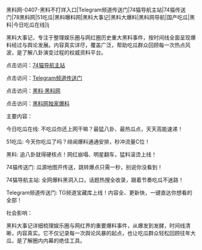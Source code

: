 #
黑料网-0407-黑料不打烊入口|Telegram频道传送门|74猫导航主站|74猫传送门|78黑料网|51吃瓜|黑料曝料网|黑料大事记|黑料大爆料|黑料网导航|国产吃瓜|黑料|今日吃瓜在线|lj

黑料大事记，专注于整理娱乐圈与网红圈历史重大黑料事件，按时间线全面呈现爆料经过与舆论发展。内容真实详尽，覆盖广泛，帮助吃瓜群众回顾每一次热点风波，是了解八卦演变过程的权威资料平台。


点击访问：<a href="https://74mao.com/">74猫导航主站</a>

点击访问：<a href="https://74mao.com/">Telegram频道传送门</a>

点击访问：<a href="https://gbs-3wd.pages.dev/">黑料·黑料网</a>

点击访问：<a href="https://jha.pages.dev/">黑料网独家爆料</a>


主要内容：

今日吃瓜在线: 不吃瓜你还上网干嘛？最猛八卦、最热瓜点，天天高能速递！

51吃瓜: 今天你吃瓜了吗？绯闻爆料通通安排，秒冲流量C位！

黑料: 追八卦就得硬核点！网红崩塌、明星翻车，猛料滚烫上线！

74猫传送门: 瓜源地图开传送，跳转爆点只需一秒，别说你没看到！

74猫导航主站: 全网爆料黑洞入口，话题热搜全收录，跟着节奏吃瓜不迷路！

Telegram频道传送门: TG频道宝藏库上线！内容全、更新快，一键直达你想看的全部！


社会影响：

黑料大事记详细梳理娱乐圈与网红界的重要爆料事件，从爆发到发酵，时间线清晰，内容真实。它不仅记录每一次舆论风暴的起点，也让吃瓜群众轻松回顾往年大瓜，是了解圈内内幕的绝佳工具。

<span style="display:none;">[Canonical link](https://github.com/alen890/456 ）</span>
